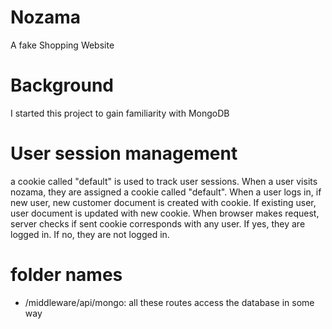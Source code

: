 # Nozama

A fake Shopping Website

# Background

I started this project to gain familiarity with MongoDB

# User session management

a cookie called "default" is used to track user sessions. When a user visits nozama, they are assigned a cookie called "default". When a user logs in, if new user, new customer document is created with cookie. If existing user, user document is updated with new cookie. When browser makes request, server checks if sent cookie corresponds with any user. If yes, they are logged in. If no, they are not logged in.

# folder names

- /middleware/api/mongo: all these routes access the database in some way
